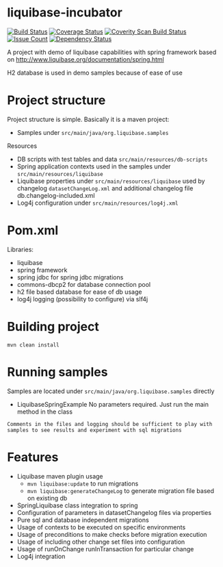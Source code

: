 # liquibase-incubator
[![Build Status](https://travis-ci.org/Iurii-Dziuban/liquibase-incubator.svg?branch=master)](https://travis-ci.org/Iurii-Dziuban/liquibase-incubator)
[![Coverage Status](https://coveralls.io/repos/github/Iurii-Dziuban/liquibase-incubator/badge.svg?branch=master)](https://coveralls.io/github/Iurii-Dziuban/liquibase-incubator?branch=master)
<a href="https://scan.coverity.com/projects/iurii-dziuban-liquibase-incubator">
  <img alt="Coverity Scan Build Status"
       src="https://scan.coverity.com/projects/9963/badge.svg"/>
</a>
[![Issue Count](https://codeclimate.com/github/Iurii-Dziuban/liquibase-incubator/badges/issue_count.svg)](https://codeclimate.com/github/Iurii-Dziuban/liquibase-incubator)
[![Dependency Status](https://www.versioneye.com/user/projects/57b8ae91fc18270041a9aa9c/badge.svg?style=flat-square)](https://www.versioneye.com/user/projects/57b8ae91fc18270041a9aa9c)

A project with demo of liquibase capabilities with spring framework based on http://www.liquibase.org/documentation/spring.html

H2 database is used in demo samples because of ease of use

# Project structure
Project structure is simple. Basically it is a maven project:
- Samples under `src/main/java/org.liquibase.samples`

Resources
- DB scripts with test tables and data `src/main/resources/db-scripts`
- Spring application contexts used in the samples under `src/main/resources/liquibase`
- Liquibase properties under `src/main/resources/liquibase` used by changelog `datasetChangeLog.xml` and additional changelog file db.changelog-included.xml
- Log4j configuration under `src/main/resources/log4j.xml`

# Pom.xml
Libraries:
- liquibase
- spring framework
- spring jdbc for spring jdbc migrations
- commons-dbcp2 for database connection pool
- h2 file based database for ease of db usage
- log4j logging (possibility to configure) via slf4j

# Building project
`mvn clean install`

# Running samples
Samples are located under `src/main/java/org.liquibase.samples` directly

- LiquibaseSpringExample
No parameters required. Just run the main method in the class

`Comments in the files and logging should be sufficient to play with samples to see results and experiment with sql migrations`

# Features
- Liquibase maven plugin usage
  - `mvn liquibase:update` to run migrations
  - `mvn liquibase:generateChangeLog` to generate migration file based on existing db
- SpringLiquibase class integration to spring
- Configuration of parameters in datasetChangelog files via properties
- Pure sql and database independent migrations
- Usage of contexts to be executed on specific environments
- Usage of preconditions to make checks before migration execution
- Usage of including other change set files into configuration
- Usage of runOnChange runInTransaction for particular change
- Log4j integration
